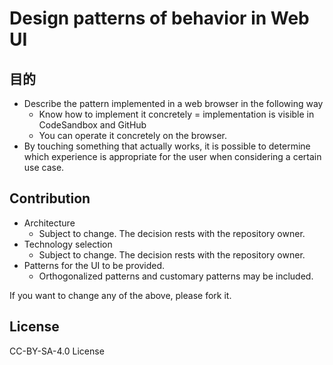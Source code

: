 # Design patterns of behavior in Web UI

## 目的

* Describe the pattern implemented in a web browser in the following way
  * Know how to implement it concretely = implementation is visible in CodeSandbox and GitHub
  * You can operate it concretely on the browser.
* By touching something that actually works, it is possible to determine which experience is appropriate for the user when considering a certain use case.

## Contribution

* Architecture
  * Subject to change. The decision rests with the repository owner.
* Technology selection
  * Subject to change. The decision rests with the repository owner.
* Patterns for the UI to be provided.
  * Orthogonalized patterns and customary patterns may be included.

If you want to change any of the above, please fork it.

## License

CC-BY-SA-4.0 License
